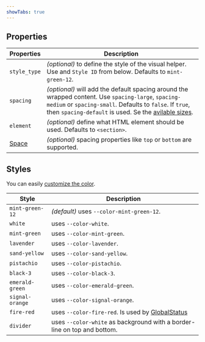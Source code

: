 ```yaml
---
showTabs: true
---
```


## Properties

| Properties                                  | Description                                                                                                                                                                                                                                                           |
| ------------------------------------------- | --------------------------------------------------------------------------------------------------------------------------------------------------------------------------------------------------------------------------------------------------------------------- |
| `style_type`                                | _(optional)_ to define the style of the visual helper. Use and `Style ID` from below. Defaults to `mint-green-12`.                                                                                                                                                    |
| `spacing`                                   | _(optional)_ will add the default spacing around the wrapped content. Use `spacing-large`, `spacing-medium` or `spacing-small`. Defaults to `false`. If `true`, then `spacing-default` is used. Se the [avilable sizes](/uilib/usage/layout/spacing#spacing-helpers). |
| `element`                                   | _(optional)_ define what HTML element should be used. Defaults to `<section>`.                                                                                                                                                                                        |
| [Space](/uilib/components/space/properties) | _(optional)_ spacing properties like `top` or `bottom` are supported.                                                                                                                                                                                                 |

## Styles

You can easily [customize the color](/uilib/components/section#customize-color).

| Style           | Description                                                                         |
| --------------- | ----------------------------------------------------------------------------------- |
| `mint-green-12` | _(default)_ uses `--color-mint-green-12`.                                           |
| `white`         | uses `--color-white`.                                                               |
| `mint-green`    | uses `--color-mint-green`.                                                          |
| `lavender`      | uses `--color-lavender`.                                                            |
| `sand-yellow`   | uses `--color-sand-yellow`.                                                         |
| `pistachio`     | uses `--color-pistachio`.                                                           |
| `black-3`       | uses `--color-black-3`.                                                             |
| `emerald-green` | uses `--color-emerald-green`.                                                       |
| `signal-orange` | uses `--color-signal-orange`.                                                       |
| `fire-red`      | uses `--color-fire-red`. Is used by [GlobalStatus](/uilib/components/global-status) |
| `divider`       | uses `--color-white` as background with a border-line on top and bottom.            |
